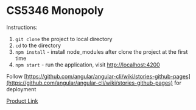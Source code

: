 # CS5346 Monopoly

Instructions:
1. `git clone` the project to local directory
2. `cd` to the directory
3. `npm install` - install node_modules after clone the project at the first time
4. `npm start` - run the application, visit [http://localhost:4200](http://localhost:4200)

Follow [https://github.com/angular/angular-cli/wiki/stories-github-pages](https://github.com/angular/angular-cli/wiki/stories-github-pages) for deployment

[Product Link](http://eric-han.com/monopoly/pages)

